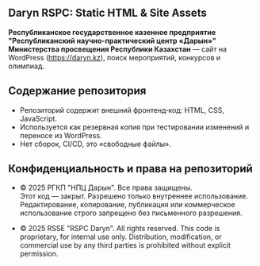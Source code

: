 ## Daryn RSPC: Static HTML & Site Assets
**Республиканское государственное казенное предприятие "Республиканский научно-практический центр «Дарын»" Министерства просвещения Республики Казахстан** — сайт на WordPress (https://daryn.kz), поиск мероприятий, конкурсов и олимпиад.

## Содержание репозитория
* Репозиторий содержит внешний фронтенд‑код: HTML, CSS, JavaScript.
* Используется как резервная копия при тестировании изменений и переносе из WordPress.
* Нет сборок, CI/CD, это «свободные файлы».

## Конфиденциальность и права на репозиторий
* © 2025 РГКП "НПЦ Дарын". Все права защищены.  
Этот код — закрыт. Разрешено только внутреннее использование. Редактирование, копирование,
публикация или коммерческое использование строго запрещено без письменного разрешения.

* © 2025 RSSE "RSPC Daryn". All rights reserved.
This code is proprietary, for internal use only. Distribution, modification, or commercial use by any third parties is prohibited without explicit permission.
